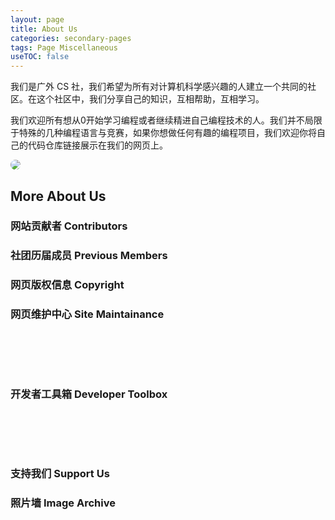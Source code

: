 ```yaml
---
layout: page
title: About Us
categories: secondary-pages
tags: Page Miscellaneous
useTOC: false
---
```


<div style="clear:right"></div>

我们是广外 CS 社，我们希望为所有对计算机科学感兴趣的人建立一个共同的社区。在这个社区中，我们分享自己的知识，互相帮助，互相学习。

我们欢迎所有想从0开始学习编程或者继续精进自己编程技术的人。我们并不局限于特殊的几种编程语言与竞赛，如果你想做任何有趣的编程项目，我们欢迎你将自己的代码仓库链接展示在我们的网页上。

<img src="https://i.loli.net/2021/08/03/hV5g2iftumoczvY.jpg" style="border-radius: 10px"/>
<div style="clear: both"></div>



## More About Us

<div class="horizontal-grid-box">
    <div class="grid-page-card" onClick="window.location.href='{{ site.baseurl }}/secondary-pages/2021/04/27/Contributors.html'">
        <h3>网站贡献者 Contributors</h3>
    </div>
    <div class="grid-page-card" onclick="window.location.href='{{ site.baseurl }}/2021/03/04/Previous-Member.html'">
        <h3>社团历届成员 Previous Members</h3>
    </div>
    <div class="grid-page-card" onclick="window.location.href='{{ site.baseurl }}/2021/04/10/Copyright.html'">
        <h3>网页版权信息 Copyright</h3>
    </div>
    <div class="grid-page-card" onclick="window.location.href='{{ site.baseurl }}/2021/05/30/Site-Management.html'">
        <h3>网页维护中心 Site Maintainance</h3>
        <div style="background: url('../../../../assets/maintain.svg') no-repeat right bottom; height: 4rem; background-size: contain;"></div>
    </div>
    <div class="grid-page-card" onclick="window.location.href='{{ site.baseurl }}/2021/06/14/dev-tools.html'">
        <h3>开发者工具箱 Developer Toolbox</h3>
        <div style="background: url('../../../../assets/console.svg') no-repeat right bottom; height: 4rem; background-size: contain;"></div>
    </div>
    <div class="grid-page-card" onclick="window.location.href='{{ site.baseurl }}/2021/06/28/Support-Us.html'">
        <h3>支持我们 Support Us</h3>
    </div>
    <div class="grid-page-card" onclick="window.location.href='{{ site.baseurl }}/2021/02/26/Image-Archive.html'">
        <h3>照片墙 Image Archive</h3>
    </div>
</div>
